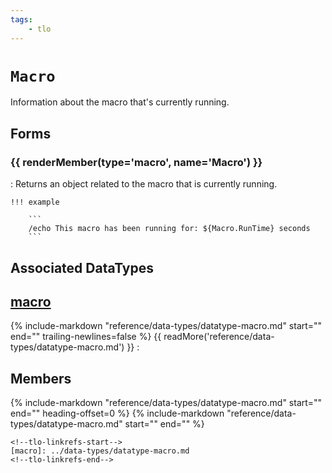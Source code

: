 ```yaml
---
tags:
    - tlo
---
```

# `Macro`

<!--tlo-desc-start-->
Information about the macro that's currently running. 
<!--tlo-desc-end-->
## Forms
<!--tlo-forms-start-->
### {{ renderMember(type='macro', name='Macro') }}

:   Returns an object related to the macro that is currently running.

    !!! example

        ```
        /echo This macro has been running for: ${Macro.RunTime} seconds
        ```
<!--tlo-forms-end-->

## Associated DataTypes

## [macro](../data-types/datatype-macro.md)
{%
  include-markdown "reference/data-types/datatype-macro.md"
  start="<!--dt-desc-start-->"
  end="<!--dt-desc-end-->"
  trailing-newlines=false
%} {{ readMore('reference/data-types/datatype-macro.md') }}
:    <h2>Members</h2>
    {%
    include-markdown "reference/data-types/datatype-macro.md"
    start="<!--dt-members-start-->"
    end="<!--dt-members-end-->"
    heading-offset=0
    %}
    {%
    include-markdown "reference/data-types/datatype-macro.md"
    start="<!--dt-linkrefs-start-->"
    end="<!--dt-linkrefs-end-->"
    %}

    <!--tlo-linkrefs-start-->
    [macro]: ../data-types/datatype-macro.md
    <!--tlo-linkrefs-end-->
